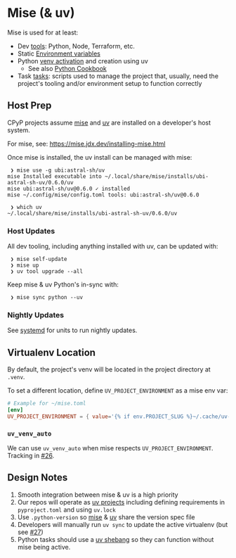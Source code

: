 # Mise (& uv)

Mise is used for at least:

- Dev [tools]: Python, Node, Terraform, etc.
- Static [Environment variables](https://mise.jdx.dev/environments/)
- Python [venv activation] and creation using uv
  - See also [Python Cookbook]
- Task [tasks]: scripts used to manage the project that, usually, need the project's tooling and/or environment setup to function correctly


[uv]: https://docs.astral.sh/uv/
[mise]: https://mise.jdx.dev/
[tools]: https://mise.jdx.dev/dev-tools/
[tasks]: https://mise.jdx.dev/tasks/
[venv activation]: (https://mise.jdx.dev/lang/python.html#automatic-virtualenv-activation)
[Python Cookbook]: https://mise.jdx.dev/mise-cookbook/python.html

## Host Prep

CPyP projects assume [mise] and [uv] are installed on a developer's host system.

For mise, see: https://mise.jdx.dev/installing-mise.html

Once mise is installed, the uv install can be managed with mise:

```
 ❯ mise use -g ubi:astral-sh/uv
mise Installed executable into ~/.local/share/mise/installs/ubi-astral-sh-uv/0.6.0/uv
mise ubi:astral-sh/uv@0.6.0 ✓ installed
mise ~/.config/mise/config.toml tools: ubi:astral-sh/uv@0.6.0

 ❯ which uv
~/.local/share/mise/installs/ubi-astral-sh-uv/0.6.0/uv
```

### Host Updates

All dev tooling, including anything installed with uv, can be updated with:

```
 ❯ mise self-update
 ❯ mise up
 ❯ uv tool upgrade --all
```


Keep mise & uv Python's in-sync with:

```
 ❯ mise sync python --uv
```

### Nightly Updates

See [systemd](https://github.com/level12/copier-py-package/tree/main/systemd) for units to run nightly updates.


## Virtualenv Location

By default, the project's venv will be located in the project directory at `.venv`.

To set a different location, define `UV_PROJECT_ENVIRONMENT` as a mise env var:

```toml
# Example for ~/mise.toml
[env]
UV_PROJECT_ENVIRONMENT = { value='{% if env.PROJECT_SLUG %}~/.cache/uv-venvs/{{ env.PROJECT_SLUG }}{% endif %}', tools = true }
```

### `uv_venv_auto`

We can use `uv_venv_auto` when mise respects `UV_PROJECT_ENVIRONMENT`.  Tracking in [#26](https://github.com/level12/copier-py-package/issues/26).


## Design Notes

1. Smooth integration between mise & uv is a high priority
1. Our repos will operate as [uv projects](https://docs.astral.sh/uv/concepts/projects/) including defining requirements in `pyproject.toml` and using `uv.lock`
1. Use `.python-version` so [mise](https://mise.jdx.dev/configuration.html#idiomatic-version-files) & [uv](https://docs.astral.sh/uv/concepts/python-versions/#python-version-files) share the version spec file
1. Developers will manually run `uv sync` to update the active virtualenv (but see [#27](https://github.com/level12/copier-py-package/issues/27))
1. Python tasks should use a [uv shebang](https://mise.jdx.dev/mise-cookbook/python.html#uv-scripts) so they can function without mise being active.

